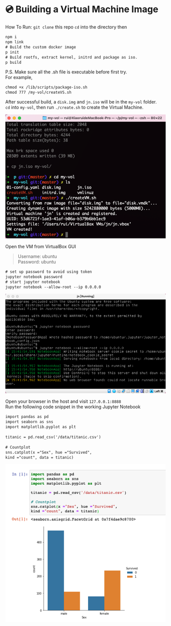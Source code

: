 
# 💿 Building a Virtual Machine Image

How To Run: 
`git clone` this repo 
`cd` into the directory
then
```
npm i
npm link
# Build the custom docker image
p init
# Build rootfs, extract kernel, initrd and package as iso.
p build
```
P.S. Make sure all the .sh file is executable before first try.  
For example, 
```
chmod +x /lib/scripts/package-iso.sh
chmod 777 /my-vol/createVS.sh
```

After successful build, a `disk.img` and `jn.iso` will be in the `my-vol` folder.  
`cd` into `my-vol`, then run `./create.sh` to create the Virtual Machine.  

![createvm](img4readme/createvm.png)  

Open the VM from VirtualBox GUI
> Username: ubuntu  
> Password: ubuntu

```
# set up password to avoid using token
jupyter notebook password
# start jupyter notebook
jupyter notebook --allow-root --ip 0.0.0.0
```
![ubuntu](img4readme/ubuntu.png)


Open your browser in the host and visit `127.0.0.1:8888`  
Run the following code snippet in the working Jupyter Notebook
```
import pandas as pd
import seaborn as sns
import matplotlib.pyplot as plt

titanic = pd.read_csv('/data/titanic.csv')

# Countplot
sns.catplot(x ="Sex", hue ="Survived",
kind ="count", data = titanic)
```
![jupyter](img4readme/jupyter.png)

